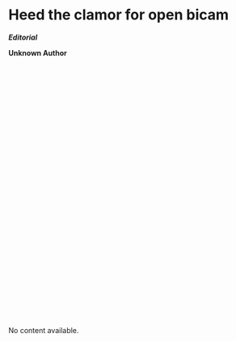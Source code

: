 # Heed the clamor for open bicam

***Editorial***

****Unknown Author****

![Image](data:image/svg+xml,%3Csvg%20xmlns='http://www.w3.org/2000/svg'%20viewBox='0%200%20620%20620'%3E%3C/svg%3E)


No content available.